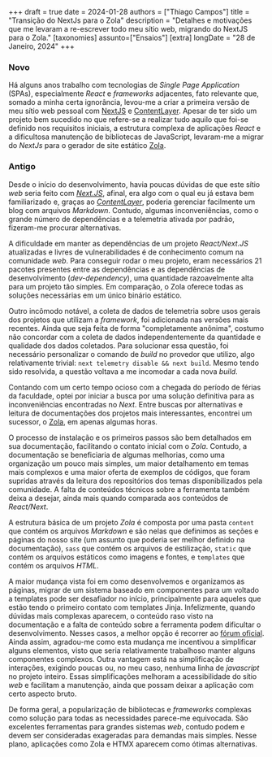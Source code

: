 +++
draft = true
date = 2024-01-28
authors = ["Thiago Campos"]
title = "Transição do NextJs para o Zola"
description = "Detalhes e motivações que me levaram a re-escrever todo meu sítio web, migrando do NextJS para o Zola."
[taxonomies]
assunto=["Ensaios"]
[extra]
longDate = "28 de Janeiro, 2024"
+++
### Novo
Há alguns anos trabalho com tecnologias de _Single Page Application_ (SPAs), especialmente _React_ e _frameworks_
adjacentes, fato relevante que, somado a minha certa ignorância, levou-me a criar a primeira versão de meu sítio
web pessoal com [NextJS](https://nextjs.org) e [ContentLayer](https://contentlayer.dev). Apesar de ter sido um
projeto bem sucedido no que refere-se a realizar tudo aquilo que foi-se definido nos requisitos iniciais, a
estrutura complexa de aplicações _React_ e a dificultosa manutenção de bibliotecas de JavaScript, levaram-me a
migrar do _NextJs_ para o gerador de site estático [Zola](https://getzola.org).

### Antigo
Desde o início do desenvolvimento, havia poucas dúvidas de que este sítio *web* 
seria feito com [*Next.JS*](https://nextjs.org/), afinal, era algo com o qual 
eu já estava bem familiarizado e, graças ao [*ContentLayer*](https://contentlayer.dev/), poderia gerenciar 
facilmente um blog com arquivos *Markdown*. Contudo, algumas inconveniências, 
como o grande número de dependências e a telemetria ativada por padrão, fizeram-me procurar alternativas.

A dificuldade em manter as dependências de um projeto *React/Next.JS* atualizadas 
e livres de vulnerabilidades é de conhecimento comum na comunidade *web*. Para 
conseguir rodar o meu projeto, eram necessários 21 pacotes presentes entre as 
dependências e as dependências de desenvolvimento (*dev-dependency*), uma quantidade 
razoavelmente alta para um projeto tão simples. Em comparação, o Zola oferece todas
as soluções necessárias em um único binário estático.

Outro incômodo notável, a coleta de dados de telemetria sobre usos gerais dos 
projetos que utilizam a *framework*, foi adicionada nas versões mais recentes. 
Ainda que seja feita de forma "completamente anônima", costumo não concordar com 
a coleta de dados independentemente da quantidade e qualidade dos dados coletados. 
Para solucionar essa questão, foi necessário personalizar o comando de *build* no 
provedor que utilizo, algo relativamente trivial: `next telemetry disable && next build`. 
Mesmo tendo sido resolvida, a questão voltava a me incomodar a cada nova *build*.

Contando com um certo tempo ocioso com a chegada do período de férias da faculdade, 
optei por iniciar a busca por uma solução definitiva para as inconveniências encontradas
no *Next*. Entre buscas por alternativas e leitura de documentações dos projetos mais
interessantes, encontrei um sucessor, o [Zola](https://getzola.org), em apenas algumas horas.

O processo de instalação e os primeiros passos são bem detalhados em sua documentação, 
facilitando o contato inicial com o *Zola*. Contudo, a documentação se beneficiaria de 
algumas melhorias, como uma organização um pouco mais simples, um maior detalhamento em 
temas mais complexos e uma maior oferta de exemplos de códigos, que foram supridas através 
da leitura dos repositórios dos temas disponibilizados pela comunidade. A falta de 
conteúdos técnicos sobre a ferramenta também deixa a desejar, ainda mais quando comparada
aos conteúdos de *React/Next*.

A estrutura básica de um projeto *Zola* é composta por uma pasta `content` que contém os 
arquivos *Markdown* e são nelas que definimos as seções e páginas do nosso site (um 
assunto que poderia ser melhor definido na documentação), `sass` que contém os 
arquivos de estilização, `static` que contém os arquivos estáticos como imagens e fontes,
e `templates` que contém os arquivos *HTML*.

A maior mudança vista foi em como desenvolvemos e organizamos as páginas, migrar de um
sistema baseado em componentes para um voltado a templates pode ser desafiador no início,
principalmente para aqueles que estão tendo o primeiro contato com templates Jinja. Infelizmente, 
quando dúvidas mais complexas aparecem, o conteúdo raso visto na documentação e a falta de conteúdo 
sobre a ferramenta podem dificultar o desenvolvimento. Nesses casos, a melhor opção é recorrer ao 
[fórum oficial](https://zola.discourse.group/). Ainda assim, agradou-me como esta mudança me incentivou
a simplificar alguns elementos, visto que seria relativamente trabalhoso manter alguns componentes complexos.
Outra vantagem está na simplificação de interações, exigindo poucas ou, no meu caso, nenhuma linha de *javascript* no
projeto inteiro. Essas simplificações melhoram a acessibilidade do sítio *web* e facilitam a manutenção, ainda que
possam deixar a aplicação com certo aspecto bruto.

De forma geral, a popularização de bibliotecas e *frameworks* complexas como solução para
todas as necessidades parece-me equivocada. São excelentes ferramentas para grandes sistemas 
*web*, contudo podem e devem ser consideradas exageradas para demandas mais simples. Nesse plano,
aplicações como Zola e HTMX aparecem como ótimas alternativas.
